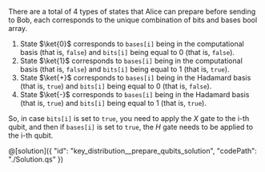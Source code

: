 There are a total of 4 types of states that Alice can prepare before sending to Bob, each corresponds to the unique combination of bits and bases bool array. 

1. State $\ket{0}$ corresponds to `bases[i]` being in the computational basis (that is, `false`) and `bits[i]` being equal to 0 (that is, `false`).
2. State $\ket{1}$ corresponds to `bases[i]` being in the computational basis (that is, `false`) and `bits[i]` being equal to 1 (that is, `true`).
3. State $\ket{+}$ corresponds to `bases[i]` being in the Hadamard basis (that is, `true`) and `bits[i]` being equal to 0 (that is, `false`).
4. State $\ket{-}$ corresponds to `bases[i]` being in the Hadamard basis (that is, `true`) and `bits[i]` being equal to 1 (that is, `true`).

So, in case `bits[i]` is set to `true`, you need to apply the $X$ gate to the i-th qubit, and then if `bases[i]` is set to `true`, the $H$ gate needs to be applied to the i-th qubit. 

@[solution]({
    "id": "key_distribution__prepare_qubits_solution",
    "codePath": "./Solution.qs"
})
